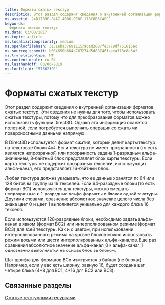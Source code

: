 ```yaml
---
title: Форматы сжатых текстур
description: Этот раздел содержит сведения о внутренней организации форматов сжатых текстур.
ms.assetid: 24D17B9F-8CA7-4006-9E0F-178C6B3CAEC9
keywords:
- Форматы сжатых текстур
ms.date: 02/08/2017
ms.topic: article
ms.localizationpriority: medium
ms.openlocfilehash: 3171eba376911157a6ad2687fe3879df751615ac
ms.sourcegitcommit: b034650b684a767274d5d88746faeea373c8e34f
ms.translationtype: MT
ms.contentlocale: ru-RU
ms.lasthandoff: 03/06/2019
ms.locfileid: "57662199"
---
```

# <a name="compressed-texture-formats"></a>Форматы сжатых текстур


Этот раздел содержит сведения о внутренней организации форматов сжатых текстур. Эти сведения не нужны для того, чтобы использовать сжатые текстуры, потому что для преобразования форматов можно использовать функции Direct3D. Однако эта информация окажется полезной, если потребуется выполнять операции со сжатыми поверхностными данными напрямую.

В Direct3D используется формат сжатия, который делит карты текстур на текстовые блоки 4x4. Если текстура не имеет прозрачности (то есть является непрозрачной) или прозрачность задана 1-разрядным альфа-значением, 8-байтный блок представляет блок карты текстуры. Если карта текстуры не содержит прозрачных текселей, использующих альфа-канал, его представляет 16-байтный блок.

Любая текстура должна указывать, что ее данные хранятся по 64 или 128 битов на группу из 16 текселей. Если 64-разрядные блоки (то есть формат BC1) используются для текстуры, можно смешать непрозрачные и 1-разрядные альфа-форматы в блоках одной текстуры. Другими словами, сравнение абсолютное значение целого числа без знака цвет\_0 и цвет\_1 выполняется уникально для каждого блока 16 текселя.

Если используются 128-разрядные блоки, необходимо задать альфа-канал в явном (формат BC2) или интерполированном режиме (формат BC3) для всей текстуры. Как и с цветом, при использовании интерполированного режима на уровне блоков можно использовать режим восьми или шести интерполированных альфа-каналов. Еще раз сравнения абсолютное значение альфа-канал\_0 и альфа-канал\_1 однозначно выполняется на основе блок за блоком.

Шаг шрифта для форматов BCn измеряется в байтах (не блоках). Например, если у вас есть ширину, равную 16, будет создана шаг четыре блока (4\*8 для BC1, 4\*16 для BC2 или BC3).

## <a name="span-idrelated-topicsspanrelated-topics"></a><span id="related-topics"></span>Связанные разделы


[Сжатые текстурными ресурсами](compressed-texture-resources.md)

 

 




